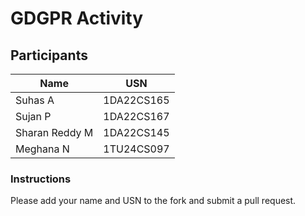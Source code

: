 # GDGPR Activity

## Participants

| Name   | USN        |
|--------|------------|
| Suhas A| 1DA22CS165 |
| Sujan P| 1DA22CS167 |
| Sharan Reddy M| 1DA22CS145|
| Meghana N| 1TU24CS097
### Instructions
Please add your name and USN to the fork and submit a pull request.

